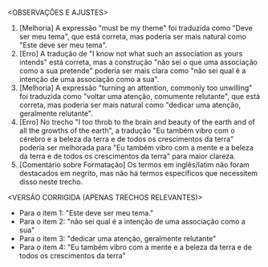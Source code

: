 <OBSERVAÇÕES E AJUSTES>
1. [Melhoria] A expressão "must be my theme" foi traduzida como "Deve ser meu tema", que está correta, mas poderia ser mais natural como "Este deve ser meu tema".
2. [Erro] A tradução de "I know not what such an association as yours intends" está correta, mas a construção "não sei o que uma associação como a sua pretende" poderia ser mais clara como "não sei qual é a intenção de uma associação como a sua".
3. [Melhoria] A expressão "turning an attention, commonly too unwilling" foi traduzida como "voltar uma atenção, comumente relutante", que está correta, mas poderia ser mais natural como "dedicar uma atenção, geralmente relutante".
4. [Erro] No trecho "I too throb to the brain and beauty of the earth and of all the growths of the earth", a tradução "Eu também vibro com o cérebro e a beleza da terra e de todos os crescimentos da terra" poderia ser melhorada para "Eu também vibro com a mente e a beleza da terra e de todos os crescimentos da terra" para maior clareza.
5. [Comentário sobre Formatação] Os termos em inglês/latim não foram destacados em negrito, mas não há termos específicos que necessitem disso neste trecho.

<VERSÃO CORRIGIDA (APENAS TRECHOS RELEVANTES)>
- Para o item 1: "Este deve ser meu tema."
- Para o item 2: "não sei qual é a intenção de uma associação como a sua"
- Para o item 3: "dedicar uma atenção, geralmente relutante"
- Para o item 4: "Eu também vibro com a mente e a beleza da terra e de todos os crescimentos da terra"